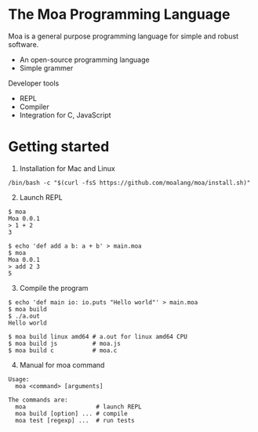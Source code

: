 # The Moa Programming Language
Moa is a general purpose programming language for simple and robust software.
- An open-source programming language
- Simple grammer

Developer tools
- REPL
- Compiler
- Integration for C, JavaScript



# Getting started

1. Installation for Mac and Linux
```
/bin/bash -c "$(curl -fsS https://github.com/moalang/moa/install.sh)"
```

2. Launch REPL
```
$ moa
Moa 0.0.1
> 1 + 2
3
```

```
$ echo 'def add a b: a + b' > main.moa
$ moa
Moa 0.0.1
> add 2 3
5
```

3. Compile the program
```
$ echo 'def main io: io.puts "Hello world"' > main.moa
$ moa build
$ ./a.out
Hello world
```

```
$ moa build linux amd64 # a.out for linux amd64 CPU
$ moa build js          # moa.js
$ moa build c           # moa.c
```

4. Manual for moa command
```
Usage:
  moa <command> [arguments]

The commands are:
  moa                    # launch REPL
  moa build [option] ... # compile
  moa test [regexp] ...  # run tests
```
